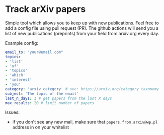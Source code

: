 # Track arXiv papers

Simple tool which allows you to keep up with new publications. Feel free to add a config file using pull request (PR). The github actions will send you a list of new publications (preprints) from your field from arxiv.org every day.


Example config:

```yaml
email_to: "your@email.com"
topics:
- 'list'
- 'of'
- 'topics'
- 'which'
- 'interest'
- 'you'
category: 'arxiv category' # see: https://arxiv.org/category_taxonomy
subject: 'The topic of the email'
last_n_days: 3 # get papers from the last X days
max_results: 20 # limit number of papers
```

Issues:

- if you don't see any new mail, make sure that `papers.from.arxiv@wp.pl` address in on your whitelist
